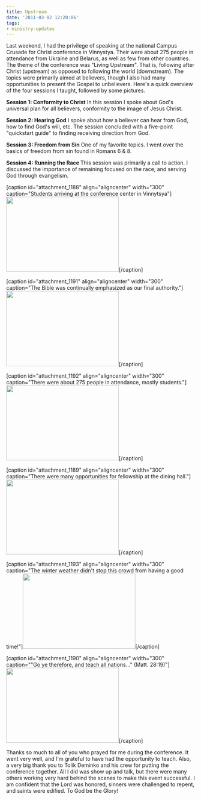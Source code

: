 ```yaml
---
title: Upstream
date: '2011-03-02 12:20:06'
tags:
- ministry-updates
---
```


Last weekend, I had the privilege of speaking at the national Campus Crusade for Christ conference in Vinnystya. Their were about 275 people in attendance from Ukraine and Belarus, as well as few from other countries. The theme of the conference was "Living Upstream". That is, following after Christ (upstream) as opposed to following the world (downstream). The topics were primarily aimed at believers, though I also had many opportunities to present the Gospel to unbelievers. Here's a quick overview of the four sessions I taught, followed by some pictures.

<strong>Session 1: Conformity to Christ</strong>
In this session I spoke about God's universal plan for all believers, conformity to the image of Jesus Christ.

<strong>Session 2: Hearing God</strong>
I spoke about how a believer can hear from God, how to find God's will, etc. The session concluded with a five-point "quickstart guide" to finding receiving direction from God.

<strong>Session 3: Freedom from Sin</strong>
One of my favorite topics. I went over the basics of freedom from sin found in Romans 6 &amp; 8.

<strong>Session 4: Running the Race
</strong>This session was primarily a call to action. I discussed the importance of remaining focused on the race, and serving God through evangelism.

[caption id="attachment_1188" align="aligncenter" width="300" caption="Students arriving at the conference center in Vinnytsya"]<a href="https://s3.amazonaws.com/content.ofreport.com/2011/03/ZBK_2011-6.jpg"><img class="size-medium wp-image-1188" title="ZBK_2011-6" src="https://s3.amazonaws.com/content.ofreport.com/2011/03/ZBK_2011-6-300x199.jpg" alt="" width="300" height="199" /></a>[/caption]

[caption id="attachment_1191" align="aligncenter" width="300" caption="The Bible was continually emphasized as our final authority."]<a href="https://s3.amazonaws.com/content.ofreport.com/2011/03/ZBK_2011-117.jpg"><img class="size-medium wp-image-1191" title="ZBK_2011-117" src="https://s3.amazonaws.com/content.ofreport.com/2011/03/ZBK_2011-117-300x200.jpg" alt="" width="300" height="200" /></a>[/caption]

[caption id="attachment_1192" align="aligncenter" width="300" caption="There were about 275 people in attendance, mostly students."]<a href="https://s3.amazonaws.com/content.ofreport.com/2011/03/ZBK_2011-122.jpg"><img class="size-medium wp-image-1192" title="ZBK_2011-122" src="https://s3.amazonaws.com/content.ofreport.com/2011/03/ZBK_2011-122-300x199.jpg" alt="" width="300" height="199" /></a>[/caption]

[caption id="attachment_1189" align="aligncenter" width="300" caption="There were many opportunities for fellowship at the dining hall."]<a href="https://s3.amazonaws.com/content.ofreport.com/2011/03/ZBK_2011-13.jpg"><img class="size-medium wp-image-1189" title="ZBK_2011-13" src="https://s3.amazonaws.com/content.ofreport.com/2011/03/ZBK_2011-13-300x199.jpg" alt="" width="300" height="199" /></a>[/caption]

[caption id="attachment_1193" align="aligncenter" width="300" caption="The winter weather didn&#39;t stop this crowd from having a good time!"]<a href="https://s3.amazonaws.com/content.ofreport.com/2011/03/ZBK_2011-167.jpg"><img class="size-medium wp-image-1193" title="ZBK_2011-167" src="https://s3.amazonaws.com/content.ofreport.com/2011/03/ZBK_2011-167-300x199.jpg" alt="" width="300" height="199" /></a>[/caption]

[caption id="attachment_1190" align="aligncenter" width="300" caption="&quot;Go ye therefore, and teach all nations...&quot; (Matt. 28:19)"]<a href="https://s3.amazonaws.com/content.ofreport.com/2011/03/ZBK_2011-35.jpg"><img class="size-medium wp-image-1190" title="ZBK_2011-35" src="https://s3.amazonaws.com/content.ofreport.com/2011/03/ZBK_2011-35-300x199.jpg" alt="" width="300" height="199" /></a>[/caption]

Thanks so much to all of you who prayed for me during the conference. It went very well, and I'm grateful to have had the opportunity to teach. Also, a very big thank you to Tolik Deminko and his crew for putting the conference together. All I did was show up and talk, but there were many others working very hard behind the scenes to make this event successful. I am confident that the Lord was honored, sinners were challenged to repent, and saints were edified. To God be the Glory!
